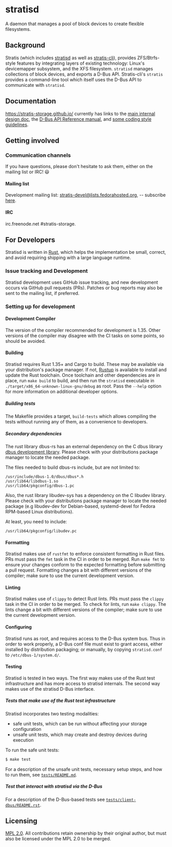 # stratisd

A daemon that manages a pool of block devices to create flexible filesystems.

## Background

Stratis (which includes [stratisd](https://github.com/stratis-storage/stratisd)
as well as [stratis-cli](https://github.com/stratis-storage/stratis-cli)),
provides ZFS/Btrfs-style features by integrating layers of existing technology:
Linux's devicemapper subsystem, and the XFS filesystem. `stratisd` manages
collections of block devices, and exports a D-Bus API. Stratis-cli's `stratis`
provides a command-line tool which itself uses the D-Bus API to communicate
with `stratisd`.

## Documentation

https://stratis-storage.github.io/ currently has links to the
[main internal design doc](https://stratis-storage.github.io/StratisSoftwareDesign.pdf),
the [D-Bus API Reference manual](https://stratis-storage.github.io/DBusAPIReference.pdf),
and [some coding style guidelines](https://stratis-storage.github.io/StratisStyleGuidelines.pdf).

## Getting involved

### Communication channels

If you have questions, please don't hesitate to ask them, either on the mailing list or
IRC! :smiley:

#### Mailing list

Development mailing list: stratis-devel@lists.fedorahosted.org, -- subscribe
[here](https://lists.fedoraproject.org/admin/lists/stratis-devel.lists.fedorahosted.org/).

#### IRC

irc.freenode.net #stratis-storage.

## For Developers

Stratisd is written in [Rust](https://www.rust-lang.org), which helps the
implementation be small, correct, and avoid requiring shipping with a large
language runtime.

### Issue tracking and Development

Stratisd development uses GitHub issue tracking, and new development occurs via
GitHub pull requests (PRs). Patches or bug reports may also be sent to the
mailing list, if preferred.

### Setting up for development

#### Development Compiler
The version of the compiler recommended for development is 1.35. Other
versions of the compiler may disagree with the CI tasks on some points,
so should be avoided.

#### Building
Stratisd requires Rust 1.35+ and Cargo to build. These may be available via
your distribution's package manager. If not, [Rustup](https://www.rustup.rs/)
is available to install and update the Rust toolchain.
Once toolchain and other dependencies are in place, run `make build` to build, and then run the
`stratisd` executable in `./target/x86_64-unknown-linux-gnu/debug` as root.
Pass the `--help` option for more information on additional developer options.

##### Building tests
The Makefile provides a target, `build-tests` which allows compiling the
tests without running any of them, as a convenience to developers.

##### Secondary dependencies
The rust library dbus-rs has an external dependency on the C dbus library
[dbus development library](https://www.freedesktop.org/wiki/Software/dbus/).
Please check with your distributions package manager to locate the needed
package.

The files needed to build dbus-rs include, but are not limited to:

```
/usr/include/dbus-1.0/dbus/dbus*.h
/usr/lib64/libdbus-1.so
/usr/lib64/pkgconfig/dbus-1.pc
```

Also, the rust library libudev-sys has a dependency on the C libudev library.
Please check with your distributions package manager to locate the needed
package (e.g libudev-dev for Debian-based, systemd-devel for Fedora RPM-based
Linux distributions).

At least, you need to include:

```
/usr/lib64/pkgconfig/libudev.pc
```


#### Formatting
Stratisd makes use of `rustfmt` to enforce consistent formatting in Rust
files.  PRs must pass the `fmt` task in the CI in order to be merged.
Run `make fmt` to ensure your changes conform to the expected formatting
before submitting a pull request. Formatting changes a bit with different
versions of the compiler; make sure to use the current development version.

#### Linting
Stratisd makes use of `clippy` to detect Rust lints. PRs must pass the
`clippy` task in the CI in order to be merged. To check for lints, run
`make clippy`. The lints change a bit with different versions of the compiler;
make sure to use the current development version.

#### Configuring

Stratisd runs as root, and requires access to the D-Bus system bus. Thus in
order to work properly, a D-Bus conf file must exist to grant access, either
installed by distribution packaging; or manually, by copying `stratisd.conf`
to `/etc/dbus-1/system.d/`.

#### Testing

Stratisd is tested in two ways. The first way makes use of the Rust test
infrastructure and has more access to stratisd internals. The second way
makes use of the stratisd D-Bus interface.

##### Tests that make use of the Rust test infrastructure
Stratisd incorporates two testing modalities:
* safe unit tests, which can be run without affecting your storage configuration
* unsafe unit tests, which may create and destroy devices during execution

To run the safe unit tests:

```bash
$ make test
```

For a description of the unsafe unit tests, necessary setup steps, and how to
run them, see [`tests/README.md`](tests/README.md).

##### Test that interact with stratisd via the D-Bus
For a description of the D-Bus-based tests see
[`tests/client-dbus/README.rst`](tests/client-dbus/README.rst).

## Licensing

[MPL 2.0](https://www.mozilla.org/en-US/MPL/2.0/). All
contributions retain ownership by their original author, but must also be
licensed under the MPL 2.0 to be merged.
